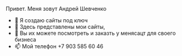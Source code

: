 Привет. Меня зовут Андрей Шевченко
- 👀 Я создаю сайты под ключ
- 🌱 Здесь представлены мои сайты,
- 💞️ Вы их можете посмотреть и заказть у менясацт для своего бизнеса
- 📫 Мой телефон +7 903 585 60 46


